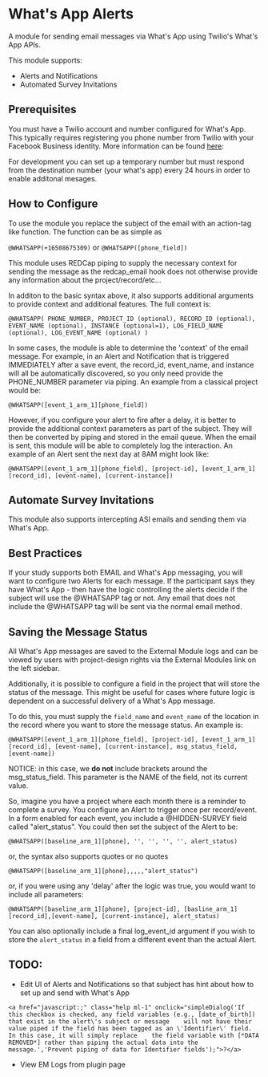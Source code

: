 # What's App Alerts
A module for sending email messages via What's App using Twilio's What's App APIs.

This module supports:
* Alerts and Notifications
* Automated Survey Invitations

## Prerequisites
You must have a Twilio account and number configured for What's App.  This typically requires registering you phone
number from Twilio with your Facebook Business identity.  More information can be found
[here](https://www.twilio.com/docs/whatsapp/tutorial/connect-number-business-profile):

For development you can set up a temporary number but must respond from the destination number (your what's app)
every 24 hours in order to enable additonal mesages.

## How to Configure
To use the module you replace the subject of the email with an action-tag like function.
The function can be as simple as

`@WHATSAPP(+16508675309)`
or
`@WHATSAPP([phone_field])`

This module uses REDCap piping to supply the necessary context for sending the message
as the redcap_email hook does not otherwise provide any information about the project/record/etc...

In additon to the basic syntax above, it also supports additional arguments to provide context and additional features.
The full context is:

`
@WHATSAPP( PHONE_NUMBER, PROJECT_ID (optional), RECORD_ID (optional), EVENT_NAME (optional), INSTANCE (optional=1), LOG_FIELD_NAME (optional), LOG_EVENT_NAME (optional) )
`

In some cases, the module is able to determine the 'context' of the email message.  For example,
in an Alert and Notification that is triggered IMMEDIATELY after a save event, the record_id,
event_name, and instance will all be automatically discovered, so you only need provide the
PHONE_NUMBER parameter via piping.  An example from a classical project would be:

`
@WHATSAPP([event_1_arm_1][phone_field])
`

However, if you configure your alert to fire after a delay, it is better to provide the
additional context parameters as part of the subject.  They will then be converted by
piping and stored in the email queue.  When the email is sent, this module will be able to
completely log the interaction.  An example of an Alert sent the next day at 8AM might look like:

`
@WHATSAPP([event_1_arm_1][phone_field], [project-id], [event_1_arm_1][record_id], [event-name], [current-instance])
`

## Automate Survey Invitations
This module also supports intercepting ASI emails and sending them via What's App.

## Best Practices
If your study supports both EMAIL and What's App messaging, you will want to configure two Alerts for each
message.  If the participant says they have What's App - then have the logic controlling the alerts decide
if the subject will use the @WHATSAPP tag or not.  Any email that does not include the @WHATSAPP tag will
be sent via the normal email method.

## Saving the Message Status
All What's App messages are saved to the External Module logs and can be viewed by users with project-design rights
via the External Modules link on the left sidebar.

Additionally, it is possible to configure a field in the project that will store the status of the message.
This might be useful for cases where future logic is dependent on a successful delivery of a What's App message.

To do this, you must supply the `field_name` and `event_name` of the location in the record where you want to store the
message status.  An example is:

`
@WHATSAPP([event_1_arm_1][phone_field], [project-id], [event_1_arm_1][record_id], [event-name], [current-instance], msg_status_field, [event-name])
`

NOTICE: in this case, we **do not** include brackets around the msg_status_field.  This parameter is the NAME of the
field, not its current value.

So, imagine you have a project where each month there is a reminder to complete a survey.  You configure an
Alert to trigger once per record/event.  In a form enabled for each event, you include a @HIDDEN-SURVEY field
called "alert_status".  You could then set the subject of the Alert to be:

`
@WHATSAPP([baseline_arm_1][phone], '', '', '', '', alert_status)
`

or, the syntax also supports quotes or no quotes

`
@WHATSAPP([baseline_arm_1][phone],,,,,"alert_status")
`

or, if you were using any 'delay' after the logic was true, you would want to include all parameters:

`
@WHATSAPP([baseline_arm_1][phone], [project-id], [basline_arm_1][record_id],[event-name], [current-instance], alert_status)
`

You can also optionally include a final log_event_id argument if you wish to store the `alert_status`
in a field from a different event than the actual Alert.

## TODO:

- Edit UI of Alerts and Notifications so that subject has hint about how to set up and send with What's App
```help
<a href="javascript:;" class="help ml-1" onclick="simpleDialog('If this checkbox is checked, any field variables (e.g., [date_of_birth]) that exist in the alert\'s subject or message    will not have their value piped if the field has been tagged as an \'Identifier\' field. In this case, it will simply replace    the field variable with [*DATA REMOVED*] rather than piping the actual data into the message.','Prevent piping of data for Identifier fields');">?</a>
```
- View EM Logs from plugin page
